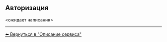 ## Авторизация

<ожидает написания>

---
[⬅️ Вернуться в "Описание сервиса"](../service_description.md)
